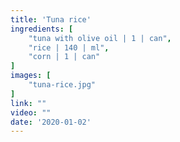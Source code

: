 ```yaml
---
title: 'Tuna rice'
ingredients: [
    "tuna with olive oil | 1 | can",
    "rice | 140 | ml",
    "corn | 1 | can"
]
images: [
    "tuna-rice.jpg"
]
link: ""
video: ""
date: '2020-01-02'
---
```



